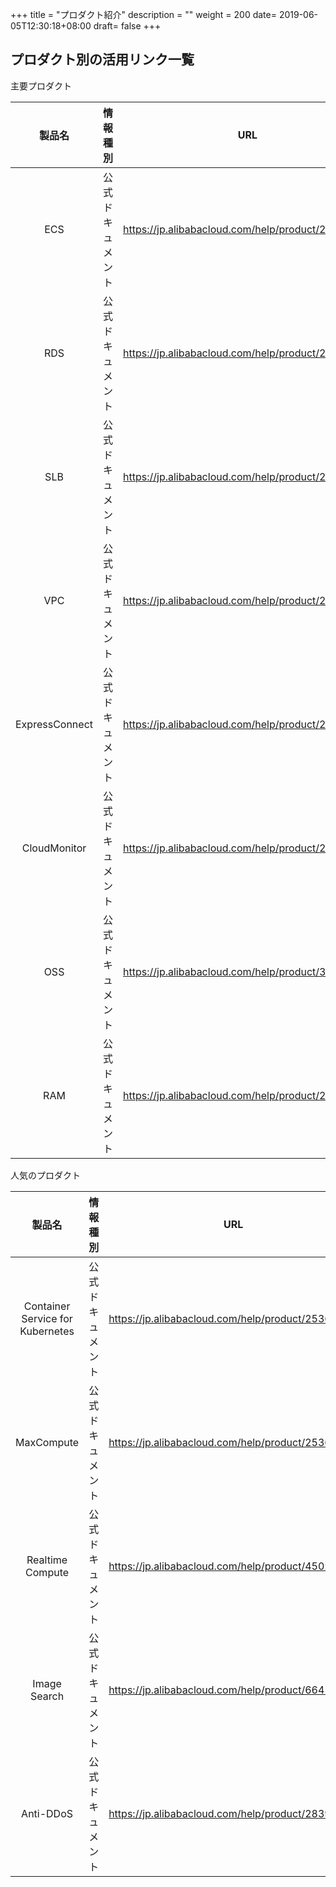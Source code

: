 +++
title = "プロダクト紹介"
description = ""
weight = 200
date= 2019-06-05T12:30:18+08:00
draft= false
+++
## プロダクト別の活用リンク一覧

主要プロダクト  

|製品名|情報種別|URL|
|:------:|:-----:|:------:|
|ECS|公式ドキュメント|https://jp.alibabacloud.com/help/product/25365.htm|
|RDS|公式ドキュメント|https://jp.alibabacloud.com/help/product/26090.htm|
|SLB|公式ドキュメント|https://jp.alibabacloud.com/help/product/27537.htm|
|VPC|公式ドキュメント|https://jp.alibabacloud.com/help/product/27706.htm|
|ExpressConnect|公式ドキュメント|https://jp.alibabacloud.com/help/product/27782.htm|
|CloudMonitor|公式ドキュメント|https://jp.alibabacloud.com/help/product/28572.htm|
|OSS|公式ドキュメント|https://jp.alibabacloud.com/help/product/31815.htm|
|RAM|公式ドキュメント|https://jp.alibabacloud.com/help/product/28625.htm|

人気のプロダクト  

|製品名|情報種別|URL|
|:------:|:-----:|:------:|
|Container Service for Kubernetes|公式ドキュメント|https://jp.alibabacloud.com/help/product/25365.htm|
|MaxCompute|公式ドキュメント|https://jp.alibabacloud.com/help/product/25365.htm|
|Realtime Compute|公式ドキュメント|https://jp.alibabacloud.com/help/product/45029.htm|
|Image Search|公式ドキュメント|https://jp.alibabacloud.com/help/product/66413.htm|
|Anti-DDoS|公式ドキュメント|https://jp.alibabacloud.com/help/product/28396.htm|
